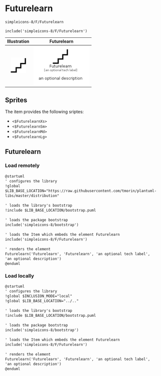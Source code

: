 # Futurelearn


```text
simpleicons-8/F/Futurelearn
```

```text
include('simpleicons-8/F/Futurelearn')
```



| Illustration | Futurelearn |
| :---: | :---: |
| ![illustration for Illustration](../../simpleicons-8/F/Futurelearn.png) | ![illustration for Futurelearn](../../simpleicons-8/F/Futurelearn.Local.png) |



## Sprites
The item provides the following sriptes:

- `<$FuturelearnXs>`
- `<$FuturelearnSm>`
- `<$FuturelearnMd>`
- `<$FuturelearnLg>`





## Futurelearn

### Load remotely
```plantuml
@startuml
' configures the library
!global $LIB_BASE_LOCATION="https://raw.githubusercontent.com/tmorin/plantuml-libs/master/distribution"

' loads the library's bootstrap
!include $LIB_BASE_LOCATION/bootstrap.puml

' loads the package bootstrap
include('simpleicons-8/bootstrap')

' loads the Item which embeds the element Futurelearn
include('simpleicons-8/F/Futurelearn')

' renders the element
Futurelearn('Futurelearn', 'Futurelearn', 'an optional tech label', 'an optional description')
@enduml
```

### Load locally
```plantuml
@startuml
' configures the library
!global $INCLUSION_MODE="local"
!global $LIB_BASE_LOCATION="../.."

' loads the library's bootstrap
!include $LIB_BASE_LOCATION/bootstrap.puml

' loads the package bootstrap
include('simpleicons-8/bootstrap')

' loads the Item which embeds the element Futurelearn
include('simpleicons-8/F/Futurelearn')

' renders the element
Futurelearn('Futurelearn', 'Futurelearn', 'an optional tech label', 'an optional description')
@enduml
```

